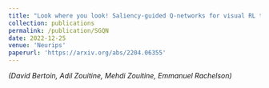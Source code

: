 ```yaml
---
title: "Look where you look! Saliency-guided Q-networks for visual RL tasks"
collection: publications
permalink: /publication/SGQN
date: 2022-12-25
venue: 'Neurips'
paperurl: 'https://arxiv.org/abs/2204.06355'
---
```

*(David Bertoin, Adil Zouitine, Mehdi Zouitine, Emmanuel Rachelson)*  
<!-- [Download paper here](https://arxiv.org/abs/2204.06355) -->
